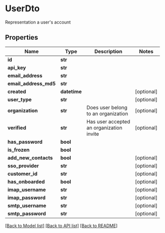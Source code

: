 # UserDto

Representation a user's account
## Properties
Name | Type | Description | Notes
------------ | ------------- | ------------- | -------------
**id** | **str** |  | 
**api_key** | **str** |  | 
**email_address** | **str** |  | 
**email_address_md5** | **str** |  | 
**created** | **datetime** |  | [optional] 
**user_type** | **str** |  | [optional] 
**organization** | **str** | Does user belong to an organization | [optional] 
**verified** | **str** | Has user accepted an organization invite | [optional] 
**has_password** | **bool** |  | 
**is_frozen** | **bool** |  | 
**add_new_contacts** | **bool** |  | [optional] 
**sso_provider** | **str** |  | [optional] 
**customer_id** | **str** |  | [optional] 
**has_onboarded** | **bool** |  | [optional] 
**imap_username** | **str** |  | [optional] 
**imap_password** | **str** |  | [optional] 
**smtp_username** | **str** |  | [optional] 
**smtp_password** | **str** |  | [optional] 

[[Back to Model list]](../README#documentation-for-models) [[Back to API list]](../README#documentation-for-api-endpoints) [[Back to README]](../README)


